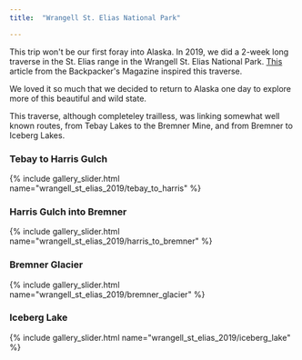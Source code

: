 ```yaml
---
title:  "Wrangell St. Elias National Park"

---
```

This trip won't be our first foray into Alaska. In 2019, we did a 2-week long traverse in the St. Elias range in the Wrangell St. Elias National Park. 
[This](
https://www.backpacker.com/trips/wrangell-st-elias-national-park-southern-traverse/) article from the Backpacker's Magazine inspired this traverse. 

We loved it so much that we decided to return to Alaska one day to explore more of this beautiful and wild state.

This traverse, although completeley trailless, was linking somewhat well known routes, from Tebay Lakes to the Bremner Mine, and from Bremner to Iceberg Lakes.

### Tebay to Harris Gulch
{% include gallery_slider.html name="wrangell_st_elias_2019/tebay_to_harris" %}

### Harris Gulch into Bremner
{% include gallery_slider.html name="wrangell_st_elias_2019/harris_to_bremner" %}

### Bremner Glacier

{% include gallery_slider.html name="wrangell_st_elias_2019/bremner_glacier" %}

### Iceberg Lake
{% include gallery_slider.html name="wrangell_st_elias_2019/iceberg_lake" %}
